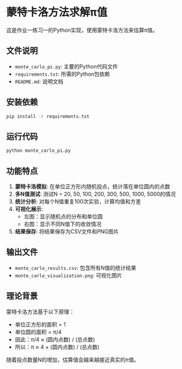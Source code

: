 # 蒙特卡洛方法求解π值

这是作业一练习一的Python实现，使用蒙特卡洛方法来估算π值。

## 文件说明

- `monte_carlo_pi.py`: 主要的Python代码文件
- `requirements.txt`: 所需的Python包依赖
- `README.md`: 说明文档

## 安装依赖

```bash
pip install -r requirements.txt
```

## 运行代码

```bash
python monte_carlo_pi.py
```

## 功能特点

1. **蒙特卡洛模拟**: 在单位正方形内随机投点，统计落在单位圆内的点数
2. **多N值测试**: 测试N = 20, 50, 100, 200, 300, 500, 1000, 5000的情况
3. **统计分析**: 对每个N值重复100次实验，计算均值和方差
4. **可视化展示**: 
   - 左图：显示随机点的分布和单位圆
   - 右图：显示不同N值下的收敛情况
5. **结果保存**: 将结果保存为CSV文件和PNG图片

## 输出文件

- `monte_carlo_results.csv`: 包含所有N值的统计结果
- `monte_carlo_visualization.png`: 可视化图片

## 理论背景

蒙特卡洛方法基于以下原理：
- 单位正方形的面积 = 1
- 单位圆的面积 = π/4
- 因此：π/4 ≈ (圆内点数) / (总点数)
- 所以：π ≈ 4 × (圆内点数) / (总点数)

随着投点数量N的增加，估算值会越来越接近真实的π值。

